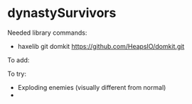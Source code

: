 # dynastySurvivors

Needed library commands:
* haxelib git domkit https://github.com/HeapsIO/domkit.git

To add:

To try:
* Exploding enemies (visually different from normal)
* 